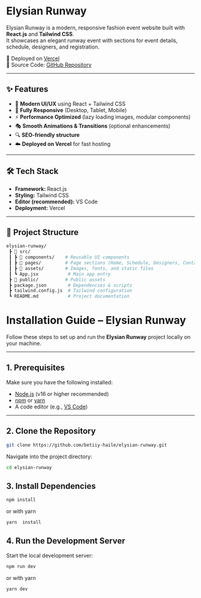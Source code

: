 # Elysian Runway

Elysian Runway is a modern, responsive fashion event website built with **React.js** and **Tailwind CSS**.  
It showcases an elegant runway event with sections for event details, schedule, designers, and registration.

🚀 Deployed on [Vercel](https://vercel.com/)  
📂 Source Code: [GitHub Repository](https://github.com/betiiy-haile/elysian-runway)

---

## ✨ Features

- 🎨 **Modern UI/UX** using React + Tailwind CSS
- 📱 **Fully Responsive** (Desktop, Tablet, Mobile)
- ⚡ **Performance Optimized** (lazy loading images, modular components)
- 🎭 **Smooth Animations & Transitions** (optional enhancements)
- 🔍 **SEO-friendly structure**
- ☁️ **Deployed on Vercel** for fast hosting

---

## 🛠 Tech Stack

- **Framework:** React.js
- **Styling:** Tailwind CSS
- **Editor (recommended):** VS Code
- **Deployment:** Vercel

---

## 📂 Project Structure

```bash
elysian-runway/
 ┣ 📂 src/
 ┃ ┣ 📂 components/    # Reusable UI components
 ┃ ┣ 📂 pages/         # Page sections (Home, Schedule, Designers, Contact)
 ┃ ┣ 📂 assets/        # Images, fonts, and static files
 ┃ ┗ App.jsx           # Main app entry
 ┣ 📂 public/          # Public assets
 ┣ package.json        # Dependencies & scripts
 ┣ tailwind.config.js  # Tailwind configuration
 ┗ README.md           # Project documentation
```

# Installation Guide – Elysian Runway

Follow these steps to set up and run the **Elysian Runway** project locally on your machine.

---

## 1. Prerequisites

Make sure you have the following installed:

- [Node.js](https://nodejs.org/) (v16 or higher recommended)
- [npm](https://www.npmjs.com/) or [yarn](https://yarnpkg.com/)
- A code editor (e.g., [VS Code](https://code.visualstudio.com/))

---

## 2. Clone the Repository

```bash
git clone https://github.com/betiiy-haile/elysian-runway.git
```

Navigate into the project directory:

```bash
cd elysian-runway
```

## 3. Install Dependencies

```bash
npm install
```

or with yarn

```bash
yarn  install
```

## 4. Run the Development Server

Start the local development server:

```bash
npm run dev
```

or with yarn

```bash
yarn dev
```
